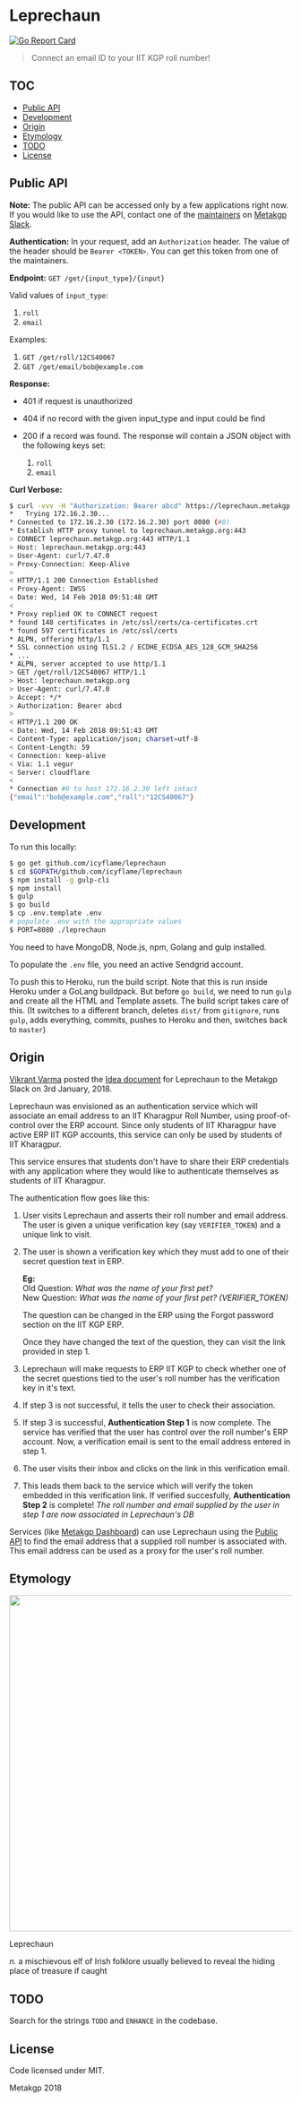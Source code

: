 # Leprechaun

[![Go Report Card](https://goreportcard.com/badge/github.com/icyflame/leprechaun)](https://goreportcard.com/report/github.com/icyflame/leprechaun)
> Connect an email ID to your IIT KGP roll number!

## TOC
- [Public API](#public-api)
- [Development](#development)
- [Origin](#origin)
- [Etymology](#etymology)
- [TODO](#todo)
- [License](#license)

## Public API

**Note:** The public API can be accessed only by a few applications right now.
If you would like to use the API, contact one of the
[maintainers](https://wiki.metakgp.org/w/Metakgp:Governance#Current_maintainers)
on [Metakgp Slack](https://metakgp.slack.com).

**Authentication:** In your request, add an `Authorization` header. The
value of the header should be `Bearer <TOKEN>`. You can get this token from one
of the maintainers.

**Endpoint:** `GET /get/{input_type}/{input}`

Valid values of `input_type`:

1. `roll`
1. `email`

Examples:

1. `GET /get/roll/12CS40067`
1. `GET /get/email/bob@example.com`

**Response:** 

- 401 if request is unauthorized
- 404 if no record with the given input_type and input could be find
- 200 if a record was found. The response will contain a JSON object with the following keys set:

	1. `roll`
	1. `email`

**Curl Verbose:**

```sh
$ curl -vvv -H "Authorization: Bearer abcd" https://leprechaun.metakgp.org/get/roll/12CS40067
*   Trying 172.16.2.30...
* Connected to 172.16.2.30 (172.16.2.30) port 8080 (#0)
* Establish HTTP proxy tunnel to leprechaun.metakgp.org:443
> CONNECT leprechaun.metakgp.org:443 HTTP/1.1
> Host: leprechaun.metakgp.org:443
> User-Agent: curl/7.47.0
> Proxy-Connection: Keep-Alive
>
< HTTP/1.1 200 Connection Established
< Proxy-Agent: IWSS
< Date: Wed, 14 Feb 2018 09:51:48 GMT
<
* Proxy replied OK to CONNECT request
* found 148 certificates in /etc/ssl/certs/ca-certificates.crt
* found 597 certificates in /etc/ssl/certs
* ALPN, offering http/1.1
* SSL connection using TLS1.2 / ECDHE_ECDSA_AES_128_GCM_SHA256
* ...
* ALPN, server accepted to use http/1.1
> GET /get/roll/12CS40067 HTTP/1.1
> Host: leprechaun.metakgp.org
> User-Agent: curl/7.47.0
> Accept: */*
> Authorization: Bearer abcd
>
< HTTP/1.1 200 OK
< Date: Wed, 14 Feb 2018 09:51:43 GMT
< Content-Type: application/json; charset=utf-8
< Content-Length: 59
< Connection: keep-alive
< Via: 1.1 vegur
< Server: cloudflare
<
* Connection #0 to host 172.16.2.30 left intact
{"email":"bob@example.com","roll":"12CS40067"}
```

## Development

To run this locally:

```sh
$ go get github.com/icyflame/leprechaun
$ cd $GOPATH/github.com/icyflame/leprechaun
$ npm install -g gulp-cli
$ npm install
$ gulp
$ go build
$ cp .env.template .env
# populate .env with the appropriate values
$ PORT=8080 ./leprechaun
```

You need to have MongoDB, Node.js, npm, Golang and gulp installed.

To populate the `.env` file, you need an active Sendgrid account.

To push this to Heroku, run the build script. Note that this is run inside
Heroku under a GoLang buildpack. But before `go build`, we need to run `gulp`
and create all the HTML and Template assets. The build script takes care of
this. (It switches to a different branch, deletes `dist/` from `gitignore`, runs
`gulp`, adds everything, commits, pushes to Heroku and then, switches back to
`master`)

## Origin

[Vikrant Varma](https://github.com/amrav) posted the [Idea
document](https://paper.dropbox.com/doc/Leprechaun-BK0eQTGGvMLbVoor4L0dJ) for
Leprechaun to the Metakgp Slack on 3rd January, 2018.

Leprechaun was envisioned as an authentication service which will associate an
email address to an IIT Kharagpur Roll Number, using proof-of-control over the
ERP account. Since only students of IIT Kharagpur have active ERP IIT KGP
accounts, this service can only be used by students of IIT Kharagpur.

This service ensures that students don't have to share their ERP credentials
with any application where they would like to authenticate themselves as
students of IIT Kharagpur.

The authentication flow goes like this:

1. User visits Leprechaun and asserts their roll number and email address. The
   user is given a unique verification key (say `VERIFIER_TOKEN`) and a unique
   link to visit.
2. The user is shown a verification key which they must add to one of their
   secret question text in ERP.

   **Eg:**  
   Old Question: _What was the name of your first pet?_  
   New Question: _What was the name of your first pet? (VERIFIER_TOKEN)_ 

   The question can be changed in the ERP using the Forgot password section on the
   IIT KGP ERP.

   Once they have changed the text of the question, they can visit the link
   provided in step 1.
3. Leprechaun will make requests to ERP IIT KGP to check whether one of the
   secret questions tied to the user's roll number has the verification key in
   it's text.
4. If step 3 is not successful, it tells the user to check their association.
5. If step 3 is successful, **Authentication Step 1** is now complete. The service
   has verified that the user has control over the roll number's ERP account.
   Now, a verification email is sent to the email address entered in step 1.
6. The user visits their inbox and clicks on the link in this verification
   email.
7. This leads them back to the service which will verify the token embedded in
   this verification link. If verified succesfully, **Authentication Step 2** is
   complete! _The roll number and email supplied by the user in step 1 are now
   associated in Leprechaun's DB_

Services (like [Metakgp Dashboard](https://github.com/metakgp/dashboard-beta))
can use Leprechaun using the [Public API](#public-api) to find the email address
that a supplied roll number is associated with. This email address can be used
as a proxy for the user's roll number.

## Etymology

<img src="public/leprechaun.png" height="600" />

Leprechaun

_n._ a mischievous elf of Irish folklore usually believed to reveal the
hiding place of treasure if caught

## TODO

Search for the strings `TODO` and `ENHANCE` in the codebase.

## License

Code licensed under MIT.

Metakgp 2018
